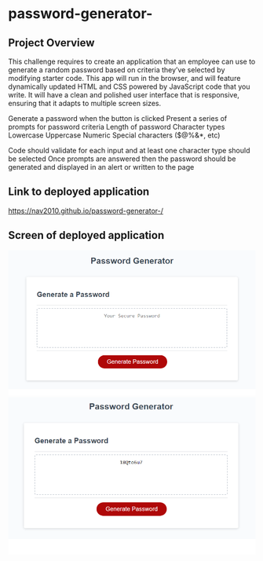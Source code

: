 # password-generator-

## Project Overview
This  challenge requires  to create an application that an employee can use to generate a random password based on criteria they’ve selected by modifying starter code. This app will run in the browser, and will feature dynamically updated HTML and CSS powered by JavaScript code that you write. It will have a clean and polished user interface that is responsive, ensuring that it adapts to multiple screen sizes.

 Generate a password when the button is clicked
 Present a series of prompts for password criteria
 Length of password
 Character types
Lowercase
 Uppercase
Numeric
Special characters ($@%&*, etc)


 Code should validate for each input and at least one character type should be selected Once prompts are answered then the password should be generated and displayed in an alert or written to the page


 ## Link to deployed application
 
  https://nav2010.github.io/password-generator-/

## Screen of deployed application
 ![App Screenshots of Deployed Application](/images/empty.png)
  ![App Screenshots of Deployed Application](/images/after.png)